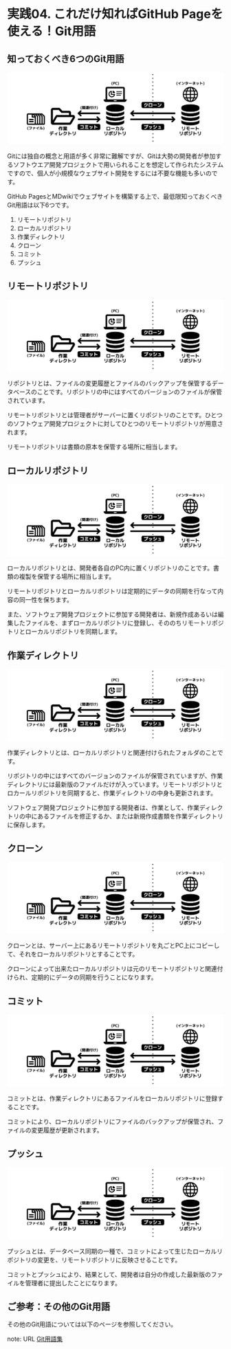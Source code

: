 # 実践04. これだけ知ればGitHub Pageを使える！Git用語

## 知っておくべき6つのGit用語

![Git/GitHub利用イメージ図](img/fig-git-using-flow-beginner.png)

Gitには独自の概念と用語が多く非常に難解ですが、Gitは大勢の開発者が参加するソフトウエア開発プロジェクトで用いられることを想定して作られたシステムですので、個人が小規模なウェブサイト開発をするには不要な機能も多いのです。

GitHub PagesとMDwikiでウェブサイトを構築する上で、最低限知っておくべきGit用語は以下6つです。

1. リモートリポジトリ
1. ローカルリポジトリ
1. 作業ディレクトリ
1. クローン
1. コミット
1. プッシュ

## リモートリポジトリ

![Git/GitHub利用イメージ図](img/fig-git-using-flow-beginner.png)

リポジトリとは、ファイルの変更履歴とファイルのバックアップを保管するデータベースのことです。リポジトリの中にはすべてのバージョンのファイルが保管されています。

リモートリポジトリとは管理者がサーバーに置くリポジトリのことです。ひとつのソフトウェア開発プロジェクトに対してひとつのリモートリポジトリが用意されます。

リモートリポジトリは書類の原本を保管する場所に相当します。

## ローカルリポジトリ

![Git/GitHub利用イメージ図](img/fig-git-using-flow-beginner.png)

ローカルリポジトリとは、開発者各自のPC内に置くリポジトリのことです。書類の複製を保管する場所に相当します。

リモートリポジトリとローカルリポジトリは定期的にデータの同期を行なって内容の同一性を保ちます。

また、ソフトウェア開発プロジェクトに参加する開発者は、新規作成あるいは編集したファイルを、まずローカルリポジトリに登録し、そののちリモートリポジトリとローカルリポジトリを同期します。

## 作業ディレクトリ

![Git/GitHub利用イメージ図](img/fig-git-using-flow-beginner.png)

作業ディレクトリとは、ローカルリポジトリと関連付けられたフォルダのことです。

リポジトリの中にはすべてのバージョンのファイルが保管されていますが、作業ディレクトリには最新版のファイルだけが入っています。リモートリポジトリとロカールリポジトリを同期すると、作業ディレクトリの中身も更新されます。

ソフトウェア開発プロジェクトに参加する開発者は、作業として、作業ディレクトリの中にあるファイルを修正するか、または新規作成書類を作業ディレクトリに保存します。

## クローン

![Git/GitHub利用イメージ図](img/fig-git-using-flow-beginner.png)

クローンとは、サーバー上にあるリモートリポジトリを丸ごとPC上にコピーして、それをローカルリポジトリとすることです。

クローンによって出来たローカルリポジトリは元のリモートリポジトリと関連付けられ、定期的にデータの同期を行うことになります。

## コミット

![Git/GitHub利用イメージ図](img/fig-git-using-flow-beginner.png)

コミットとは、作業ディレクトリにあるファイルをローカルリポジトリに登録することです。

コミットにより、ローカルリポジトリにファイルのバックアップが保管され、ファイルの変更履歴が更新されます。

## プッシュ

![Git/GitHub利用イメージ図](img/fig-git-using-flow-beginner.png)

プッシュとは、データベース同期の一種で、コミットによって生じたローカルリポジトリの変更を、リモートリポジトリに反映させることです。

コミットとプッシュにより、結果として、開発者は自分の作成した最新版のファイルを管理者に提出したことになります。


## ご参考：その他のGit用語

その他のGit用語については以下のページを参照してください。

note: URL [Git用語集](gitglossary.md)